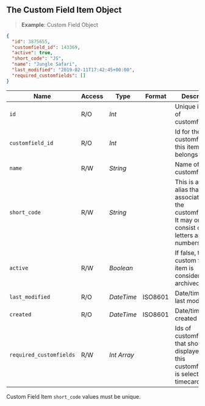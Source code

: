 ## The Custom Field Item Object

> **Example**: Custom Field Object

```json
{
  "id": 3875655,
  "customfield_id": 143369,
  "active": true,
  "short_code": "JS",
  "name": "Jungle Safari",
  "last_modified": "2019-02-11T17:42:45+00:00",
  "required_customfields": []
}
```

Name | Access | Type | Format | Description
---- | ------ | ---- | ------ | -----------
`id` | R/O | _Int_ | | Unique identifier of customfielditem
`customfield_id` | R/O | _Int_ | | Id for the customfield that this item belongs to
`name` | R/W | _String_ | | Name of the customfielditem.
`short_code` | R/W | _String_ | | This is a short alias that is associated with the customfielditem. It may only consist of letters and numbers.
`active` | R/W | _Boolean_ | | If false, the custom field item is considered archived
`last_modified` |R/O | _DateTime_ | ISO8601 | Date/time when last modified
`created` | R/O | _DateTime_ | ISO8601 | Date/time when created 
`required_customfields` | R/W | _Int Array_ | | Ids of customfields that should be displayed when this customfielditem is selected on a timecard.

<aside class="notice">
Custom Field Item <code>short_code</code> values must be unique.
</aside>


